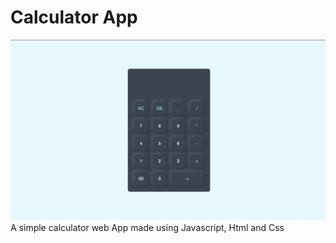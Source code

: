 # Calculator App
![images](images/snapshot.png)
A simple calculator web App made using Javascript, Html and Css
